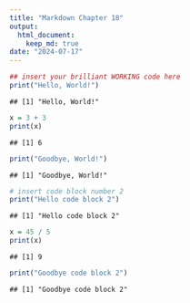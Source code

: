 ```yaml
---
title: "Markdown Chapter 18"
output: 
  html_document: 
    keep_md: true
date: "2024-07-17"
---
```



``` r
## insert your brilliant WORKING code here
print("Hello, World!")
```

```
## [1] "Hello, World!"
```

``` r
x = 3 + 3
print(x)
```

```
## [1] 6
```

``` r
print("Goodbye, World!")
```

```
## [1] "Goodbye, World!"
```


``` r
# insert code block number 2
print("Hello code block 2")
```

```
## [1] "Hello code block 2"
```

``` r
x = 45 / 5
print(x)
```

```
## [1] 9
```

``` r
print("Goodbye code block 2")
```

```
## [1] "Goodbye code block 2"
```


